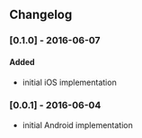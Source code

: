 ## Changelog

### [0.1.0] - 2016-06-07
#### Added
- initial iOS implementation

### [0.0.1] - 2016-06-04
- initial Android implementation
